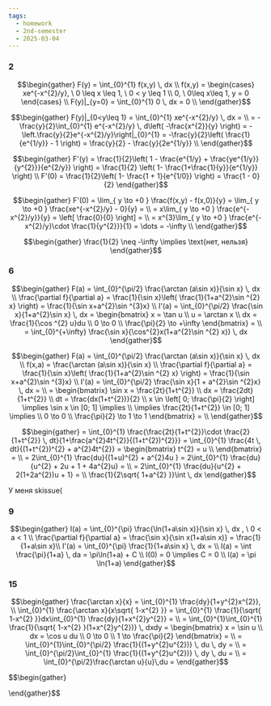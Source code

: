 ```yaml
---
tags:
  - homework
  - 2nd-semester
  - 2025-03-04
---
```


### 2

$$\begin{gather}
F(y) = \int_{0}^{1} f(x,y) \, dx \\
f(x,y) = \begin{cases}
xe^{-x^{2}/y}, \ 0 \leq x \leq 1, \ 0 < y \leq 1 \\
0, \ 0\leq x\leq 1, y = 0
\end{cases} \\
F(y)|_{y=0} = \int_{0}^{1} 0 \, dx = 0 \\
\end{gather}$$

$$\begin{gather}
F(y)|_{0<y\leq 1} = \int_{0}^{1} xe^{-x^{2}/y} \, dx = \\
= -\frac{y}{2}\int_{0}^{1} e^{-x^{2}/y} \, d\left( -\frac{x^{2}}{y} \right) = -\left.\frac{y}{2}e^{-x^{2}/y}\right|_{0}^{1} = -\frac{y}{2}\left( \frac{1}{e^{1/y}} - 1 \right) = \frac{y}{2} - \frac{y}{2e^{1/y}} \\
\end{gather}$$

$$\begin{gather}
F'(y) = \frac{1}{2}\left( 1 - \frac{e^{1/y} + \frac{ye^{1/y}}{y^{2}}}{e^{2/y}} \right) = \frac{1}{2} \left( 1- \frac{1+\frac{1}{y}}{e^{1/y}} \right) \\
F'(0) = \frac{1}{2}\left( 1- \frac{1 + 1}{e^{1/0}} \right)  = \frac{1 - 0}{2}
\end{gather}$$

$$\begin{gather}
F'(0) = \lim_{ y \to +0 } \frac{f(x,y) - f(x,0)}{y} = \lim_{ y \to +0 } \frac{xe^{-x^{2}/y} - 0}{y} = \\
= x\lim_{ y \to +0 }  \frac{e^{-x^{2}/y}}{y} = \left[ \frac{0}{0} \right] = \\
= x^{3}\lim_{ y \to +0 } \frac{e^{-x^{2}/y}\cdot \frac{1}{y^{2}}}{1} = \dots = -\infty \\
\end{gather}$$

$$\begin{gather}
\frac{1}{2} \neq -\infty \implies \text{нет, нельзя}
\end{gather}$$

### 6

$$\begin{gather}
F(a) = \int_{0}^{\pi/2} \frac{\arctan (a\sin x)}{\sin x} \, dx \\
\frac{\partial f}{\partial a} = \frac{1}{\sin x}\left( \frac{1}{1+a^{2}\sin ^{2} x} \right) = \frac{1}{\sin x+a^{2}\sin ^{3}x} \\
I'(a) = \int_{0}^{\pi/2} \frac{\sin x}{1+a^{2}\sin x} \, dx  = \begin{bmatrix}
x = \tan u \\
u = \arctan x \\
dx = \frac{1}{\cos ^{2} u}du \\
0 \to 0 \\
\frac{\pi}{2} \to +\infty
\end{bmatrix} = \\
= \int_{0}^{+\infty} \frac{\sin x}{\cos^{2}x(1+a^{2}\sin ^{2} x)} \, dx 
\end{gather}$$

$$\begin{gather}
F(a) = \int_{0}^{\pi/2} \frac{\arctan (a\sin x)}{\sin x} \, dx \\
f(x,a) = \frac{\arctan (a\sin x)}{\sin x} \\
\frac{\partial f}{\partial a} = \frac{1}{\sin x}\left( \frac{1}{1+a^{2}\sin ^{2} x} \right) = \frac{1}{\sin x+a^{2}\sin ^{3}x} \\
I'(a) = \int_{0}^{\pi/2} \frac{\sin x}{1 + a^{2}\sin ^{2}x} \, dx  = \\
= \begin{bmatrix}
\sin x = \frac{2t}{1+t^{2}} \\
dx = \frac{2dt}{1+t^{2}} \\
dt = \frac{dx(1+t^{2})}{2} \\
x \in \left[ 0; \frac{\pi}{2} \right] \implies \sin x \in [0; 1] \implies \\
\implies \frac{2t}{1+t^{2}} \in [0; 1] \implies \\
0 \to 0 \\
\frac{\pi}{2} \to 1 \to 1
\end{bmatrix} = \\
\end{gather}$$

$$\begin{gather}
= \int_{0}^{1} \frac{\frac{2t}{1+t^{2}}\cdot \frac{2}{1+t^{2}} \, dt}{1+\frac{a^{2}4t^{2}}{(1+t^{2})^{2}}} = \int_{0}^{1} \frac{4t \, dt}{(1+t^{2})^{2} + a^{2}4t^{2}} = \begin{bmatrix}
t^{2} = u \\
\end{bmatrix} = \\
= 2\int_{0}^{1} \frac{du}{(1+u)^{2} + a^{2}4u } = 2\int_{0}^{1} \frac{du}{u^{2} + 2u + 1 + 4a^{2}u} = \\
= 2\int_{0}^{1} \frac{du}{u^{2} + 2(1+2a^{2})u + 1} = \\
\frac{1}{2\sqrt{ 1+a^{2} }}\int  \, dx 
\end{gather}$$

У меня skissue(

### 9

$$\begin{gather}
I(a) = \int_{0}^{\pi} \frac{\ln(1+a\sin x)}{\sin x} \, dx , \ 0 < a < 1 \\
\frac{\partial f}{\partial a} = \frac{\sin x}{\sin x(1+a\sin x)}  = \frac{1}{1+a\sin x}\\
I'(a) = \int_{0}^{\pi} \frac{1}{1+a\sin x} \, dx  =   \\
I(a) = \int \frac{\pi}{1+a} \, da = \pi\ln(1+a) + C \\
I(0) = 0 \implies C = 0 \\
I(a) = \pi \ln(1+a)
\end{gather}$$

### 15

$$\begin{gather}
\frac{\arctan x}{x} = \int_{0}^{1} \frac{dy}{1+y^{2}x^{2}}, \\
\int_{0}^{1} \frac{\arctan x}{x\sqrt{ 1-x^{2} }} = \int_{0}^{1} \frac{1}{\sqrt{ 1-x^{2} }}dx\int_{0}^{1} \frac{dy}{1+x^{2}y^{2}} = \\
= \int_{0}^{1}\int_{0}^{1} \frac{1}{\sqrt{ 1-x^{2} }(1+x^{2}y^{2})} \, dxdy = \begin{bmatrix}
x = \sin u \\
dx = \cos u du \\
0 \to 0 \\
1 \to \frac{\pi}{2}
\end{bmatrix} = \\
= \int_{0}^{1}\int_{0}^{\pi/2} \frac{1}{(1+y^{2}u^{2})} \, du \, dy = \\
= \int_{0}^{\pi/2}\int_{0}^{1} \frac{1}{(1+y^{2}u^{2})} \, dy \, du = \\
= \int_{0}^{\pi/2}\frac{\arctan u}{u}\,du =
\end{gather}$$

$$\begin{gather}

\end{gather}$$